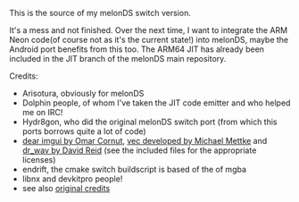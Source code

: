 This is the source of my melonDS switch version.

It's a mess and not finished. Over the next time, I want to integrate the ARM Neon code(of course not as it's the current state!) into melonDS, maybe the Android port benefits from this too. The ARM64 JIT has already been included in the JIT branch of the melonDS main repository.

Credits:
- Arisotura, obviously for melonDS
- Dolphin people, of whom I've taken the JIT code emitter and who helped me on IRC!
- Hydr8gon, who did the original melonDS switch port (from which this ports borrows quite a lot of code)
- [dear imgui by Omar Cornut](https://github.com/ocornut/imgui), [vec developed by Michael Mettke](https://github.com/vurtun/mmx) and [dr_wav by David Reid](https://github.com/mackron/dr_libs) (see the included files for the appropriate licenses)
- endrift, the cmake switch buildscript is based of the of mgba
- libnx and devkitpro people!
- see also [original credits](https://github.com/Arisotura/melonDS#credits)

